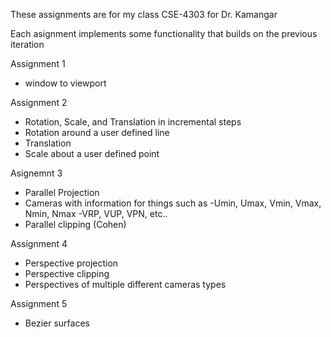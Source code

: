 These assignments are for my class CSE-4303 for Dr. Kamangar

Each asignment implements some functionality that builds on the previous iteration

Assignment 1 
- window to viewport

Assignment 2 
- Rotation, Scale, and Translation in incremental steps
- Rotation around a user defined line
- Translation
- Scale about a user defined point

Asignemnt 3 
- Parallel Projection
- Cameras with information for things such as
  -Umin, Umax, Vmin, Vmax, Nmin, Nmax
  -VRP, VUP, VPN, etc..
- Parallel clipping (Cohen)

Assignment 4 
- Perspective projection
- Perspective clipping
- Perspectives of multiple different cameras types

Assignment 5 
- Bezier surfaces
